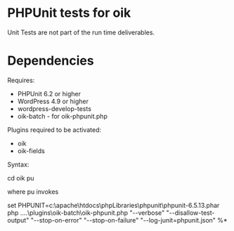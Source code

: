 # PHPUnit tests for oik
Unit Tests are not part of the run time deliverables.

# Dependencies

Requires:
- PHPUnit 6.2 or higher
- WordPress 4.9 or higher
- wordpress-develop-tests
- oik-batch - for oik-phpunit.php

Plugins required to be activated:
- oik
- oik-fields 

Syntax:

cd <path-to-wp-content-plugins>oik
pu

where pu invokes

set PHPUNIT=c:\apache\htdocs\phpLibraries\phpunit\phpunit-6.5.13.phar
php ..\..\plugins\oik-batch\oik-phpunit.php "--verbose" "--disallow-test-output" "--stop-on-error" "--stop-on-failure" "--log-junit=phpunit.json" %*

